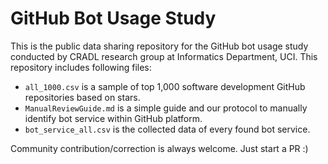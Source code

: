 # GitHub Bot Usage Study

This is the public data sharing repository for the GitHub bot usage study conducted by CRADL research group at Informatics Department, UCI.
This repository includes following files:

- `all_1000.csv` is a sample of top 1,000 software development GitHub repositories based on stars.
- `ManualReviewGuide.md` is a simple guide and our protocol to manually identify bot service within GitHub platform.
- `bot_service_all.csv` is the collected data of every found bot service.

Community contribution/correction is always welcome. Just start a PR :)
